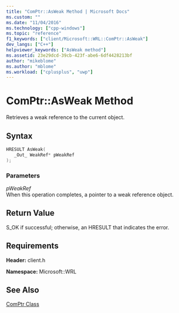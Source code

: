 ```yaml
---
title: "ComPtr::AsWeak Method | Microsoft Docs"
ms.custom: ""
ms.date: "11/04/2016"
ms.technology: ["cpp-windows"]
ms.topic: "reference"
f1_keywords: ["client/Microsoft::WRL::ComPtr::AsWeak"]
dev_langs: ["C++"]
helpviewer_keywords: ["AsWeak method"]
ms.assetid: 23e29dcd-39cb-423f-abe6-6df4428213bf
author: "mikeblome"
ms.author: "mblome"
ms.workload: ["cplusplus", "uwp"]
---
```

# ComPtr::AsWeak Method

Retrieves a weak reference to the current object.

## Syntax

```cpp
HRESULT AsWeak(
   _Out_ WeakRef* pWeakRef
);
```

### Parameters

*pWeakRef*  
When this operation completes, a pointer to a weak reference object.

## Return Value

S_OK if successful; otherwise, an HRESULT that indicates the error.

## Requirements

**Header:** client.h

**Namespace:** Microsoft::WRL

## See Also

[ComPtr Class](../windows/comptr-class.md)
